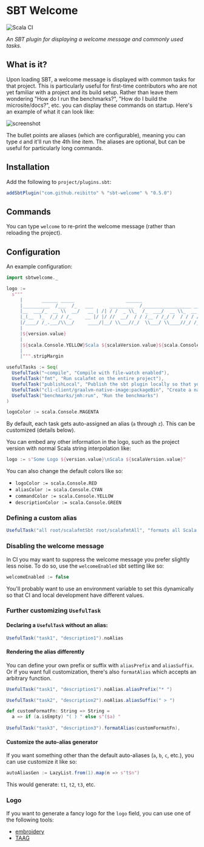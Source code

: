 # SBT Welcome

![Scala CI](https://github.com/reibitto/sbt-welcome/actions/workflows/scala.yml/badge.svg)

*An SBT plugin for displaying a welcome message and commonly used tasks.*

## What is it?

Upon loading SBT, a welcome message is displayed with common tasks for that project. This is particularly useful
for first-time contributors who are not yet familiar with a project and its build setup. Rather than leave them wondering
"How do I run the benchmarks?", "How do I build the microsite/docs?", etc. you can display these commands on startup.
Here's an example of what it can look like:

![screenshot](assets/screenshot.png?raw=true "SBT Welcome screenshot")

The bullet points are aliases (which are configurable), meaning you can type `d` and it'll run the 4th line item. The
aliases are optional, but can be useful for particularly long commands.

## Installation

Add the following to `project/plugins.sbt`:

```scala
addSbtPlugin("com.github.reibitto" % "sbt-welcome" % "0.5.0")
```

## Commands

You can type `welcome` to re-print the welcome message (rather than reloading the project).

## Configuration

An example configuration:

```scala
import sbtwelcome._

logo :=
  s"""
     |       ______ _____                   ______
     |__________  /___  /_   ___      _________  /__________________ ________
     |__  ___/_  __ \\  __/   __ | /| / /  _ \\_  /_  ___/  __ \\_  __ `__ \\  _ \\
     |_(__  )_  /_/ / /_     __ |/ |/ //  __/  / / /__ / /_/ /  / / / / /  __/
     |/____/ /_.___/\\__/     ____/|__/ \\___//_/  \\___/ \\____//_/ /_/ /_/\\___/
     |
     |${version.value}
     |
     |${scala.Console.YELLOW}Scala ${scalaVersion.value}${scala.Console.RESET}
     |
     |""".stripMargin

usefulTasks := Seq(
  UsefulTask("~compile", "Compile with file-watch enabled"),
  UsefulTask("fmt", "Run scalafmt on the entire project"),
  UsefulTask("publishLocal", "Publish the sbt plugin locally so that you can consume it from a different project"),
  UsefulTask("cli-client/graalvm-native-image:packageBin", "Create a native executable of the CLI client"),
  UsefulTask("benchmarks/jmh:run", "Run the benchmarks")
)

logoColor := scala.Console.MAGENTA
```

By default, each task gets auto-assigned an alias (`a` through `z`). This can be customized (details below).

You can embed any other information in the logo, such as the project version with normal Scala string interpolation like:

```scala
logo := s"Some Logo ${version.value}\nScala ${scalaVersion.value}"
```

You can also change the default colors like so:

- `logoColor := scala.Console.RED`
- `aliasColor := scala.Console.CYAN`
- `commandColor := scala.Console.YELLOW`
- `descriptionColor := scala.Console.GREEN`

### Defining a custom alias

```scala
UsefulTask("all root/scalafmtSbt root/scalafmtAll", "formats all Scala files in project").alias("fmt")
```

### Disabling the welcome message

In CI you may want to suppress the welcome message you prefer slightly less noise. To do so, use the `welcomeEnabled`
sbt setting like so:

```scala
welcomeEnabled := false
```

You'll probably want to use an environment variable to set this dynamically so that CI and local development have
different values.

### Further customizing `UsefulTask`

#### Declaring a `UsefulTask` without an alias:

```scala
UsefulTask("task1", "description1").noAlias
```

#### Rendering the alias differently

You can define your own prefix or suffix with `aliasPrefix` and `aliasSuffix`. Or if you want full customization,
there's also `formatAlias` which accepts an arbitrary function.

```scala
UsefulTask("task1", "description1").noAlias.aliasPrefix("* ")

UsefulTask("task2", "description2").noAlias.aliasSuffix(" > ")

def customFormatFn: String => String =
  a => if (a.isEmpty) "( ) " else s"($a) "
  
UsefulTask("task3", "description3").formatAlias(customFormatFn),
```

#### Customize the auto-alias generator

If you want something other than the default auto-aliases (`a`, `b`, `c`, etc.), you can use customize it like so:

```scala
autoAliasGen := LazyList.from(1).map(n => s"t$n")
```

This would generate: `t1`, `t2`, `t3`, etc.

### Logo

If you want to generate a fancy logo for the `logo` field, you can use one of the following tools:

- [embroidery](https://github.com/wi101/embroidery)
- [TAAG](http://patorjk.com/software/taag)
